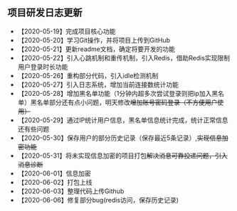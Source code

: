 ## 项目研发日志更新
- 【2020-05-19】完成项目核心功能
- 【2020-05-20】学习Git操作，并将项目上传到GitHub
- 【2020-05-21】更新readme文档，确定将要开发的功能
- 【2020-05-22】引入心跳机制和重传机制，引入Redis，借助Redis实现限制用户登录时长功能
- 【2020-05-26】重构部分代码，引入idle检测机制
- 【2020-05-27】引入日志系统，增加当前连接数统计功能
- 【2020-05-28】增加黑名单功能（1分钟内超多次尝试登录则把ip加入黑名单）黑名单部分还有点小问题，明天修改~~增加账号密码登录（不方便用户使用）~~
- 【2020-05-29】通过IP统计用户信息，黑名单信息统计完成，统计正常信息还有些问题
- 【2020-05-30】保存用户的部分历史记录（保存最近5条记录）,~~实现信息加密功能~~
- 【2020-05-31】将未实现信息加密的项目打包~~解决消息可靠投递问题，引入消息诊断~~
- 【2020-06-01】信息加密
- 【2020-06-02】打包上线
- 【2020-06-03】整理代码上传Github
- 【2020-06-06】修复部分bug(redis访问，保存历史记录)

